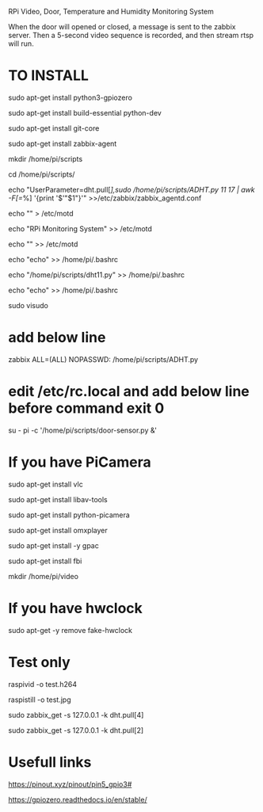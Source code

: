 RPi Video, Door, Temperature and Humidity Monitoring System

When the door will opened or closed, a message is sent to the zabbix server. Then a 5-second video sequence is recorded, and then stream rtsp will run. 


# TO INSTALL

sudo apt-get install python3-gpiozero

sudo apt-get install build-essential python-dev

sudo apt-get install git-core

sudo apt-get install zabbix-agent

mkdir /home/pi/scripts

cd /home/pi/scripts/

echo "UserParameter=dht.pull[*],sudo /home/pi/scripts/ADHT.py 11 17 | awk -F[=*%] '{print '$'"$1"}'" >>/etc/zabbix/zabbix_agentd.conf

echo "" > /etc/motd

echo "RPi Monitoring System" >> /etc/motd

echo "" >> /etc/motd


echo "echo" >> /home/pi/.bashrc

echo "/home/pi/scripts/dht11.py" >> /home/pi/.bashrc

echo "echo" >> /home/pi/.bashrc


sudo visudo 

# add below line 

zabbix ALL=(ALL) NOPASSWD: /home/pi/scripts/ADHT.py


# edit /etc/rc.local and add below line before command exit 0

su - pi -c '/home/pi/scripts/door-sensor.py &'


# If you have PiCamera

sudo apt-get install vlc

sudo apt-get install  libav-tools

sudo apt-get install python-picamera

sudo apt-get install omxplayer

sudo apt-get install -y gpac

sudo apt-get install fbi

mkdir /home/pi/video


# If you have hwclock

sudo apt-get -y remove fake-hwclock



# Test only

raspivid -o test.h264

raspistill -o test.jpg

sudo zabbix_get -s 127.0.0.1 -k dht.pull[4]

sudo zabbix_get -s 127.0.0.1 -k dht.pull[2]


# Usefull links

https://pinout.xyz/pinout/pin5_gpio3#

https://gpiozero.readthedocs.io/en/stable/


